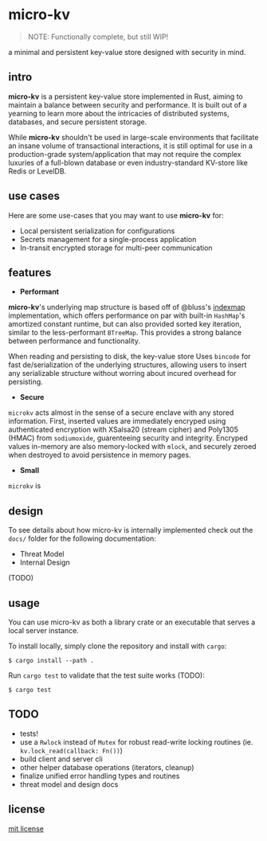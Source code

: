 # micro-kv

> NOTE: Functionally complete, but still WIP!

a minimal and persistent key-value store designed with security in mind.

## intro

__micro-kv__ is a persistent key-value store implemented in Rust, aiming to maintain a balance between security and performance. It is built out of a yearning to learn more about the intricacies of distributed systems, databases, and secure persistent storage.

While __micro-kv__ shouldn't be used in large-scale environments that facilitate an insane volume of transactional interactions,
it is still optimal for use in a production-grade system/application that may not require the complex luxuries of a
full-blown database or even industry-standard KV-store like Redis or LevelDB.

## use cases

Here are some use-cases that you may want to use __micro-kv__ for:

* Local persistent serialization for configurations
* Secrets management for a single-process application
* In-transit encrypted storage for multi-peer communication

## features

* __Performant__

__micro-kv__'s underlying map structure is based off of @bluss's [indexmap](https://github.com/bluss/indexmap) implementation, which offers performance on par with built-in `HashMap`'s amortized constant runtime, but can also provided sorted key iteration, similar to the less-performant `BTreeMap`. This provides a strong balance between performance and functionality.

When reading and persisting to disk, the key-value store Uses `bincode` for fast de/serialization of the underlying structures, allowing users to insert any serializable structure without worring about incured overhead for persisting.

* __Secure__

`microkv` acts almost in the sense of a secure enclave with any stored information. First, inserted values are immediately encryped using authenticated encryption with XSalsa20 (stream cipher) and Poly1305 (HMAC) from `sodiumoxide`, guarenteeing security and integrity. Encryped values in-memory are also memory-locked with `mlock`, and securely zeroed when destroyed to avoid persistence in memory pages.

* __Small__

`microkv` is


## design

To see details about how micro-kv is internally implemented check out the `docs/` folder for the following documentation:

* Threat Model
* Internal Design

(TODO)

## usage

You can use micro-kv as both a library crate or an executable that serves a local server instance.

To install locally, simply clone the repository and install with `cargo`:

```
$ cargo install --path .
```

Run `cargo test` to validate that the test suite works (TODO):

```
$ cargo test
```

## TODO

* tests!
* use a `Rwlock` instead of `Mutex` for robust read-write locking routines (ie. `kv.lock_read(callback: Fn())`)
* build client and server cli
* other helper database operations (iterators, cleanup)
* finalize unified error handling types and routines
* threat model and design docs

## license

[mit license](https://codemuch.tech/license.txt)
